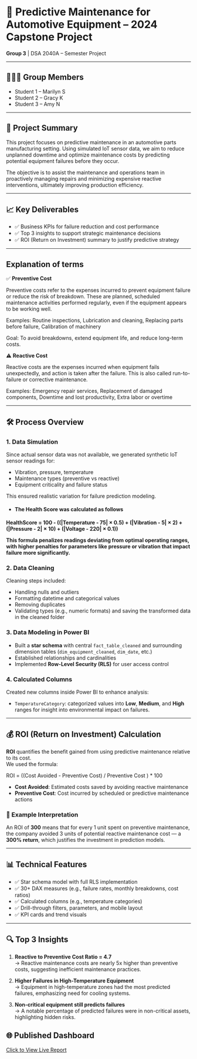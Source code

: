 # 🚗 Predictive Maintenance for Automotive Equipment – 2024 Capstone Project  
**Group 3** | DSA 2040A – Semester Project

---

## 👩🏽‍💻 Group Members  
- Student 1 – Marilyn S
- Student 2 – Gracy K
- Student 3 – Amy N 

---

## 📘 Project Summary  
This project focuses on predictive maintenance in an automotive parts manufacturing setting. Using simulated IoT sensor data, we aim to reduce unplanned downtime and optimize maintenance costs by predicting potential equipment failures before they occur.

The objective is to assist the maintenance and operations team in proactively managing repairs and minimizing expensive reactive interventions, ultimately improving production efficiency.

---

## 📈 Key Deliverables  
- ✅ Business KPIs for failure reduction and cost performance  
- ✅ Top 3 insights to support strategic maintenance decisions  
- ✅ ROI (Return on Investment) summary to justify predictive strategy

---

## Explanation of terms
✅ **Preventive Cost**

Preventive costs refer to the expenses incurred to prevent equipment failure or reduce the risk of breakdown. These are planned, scheduled maintenance activities performed regularly, even if the equipment appears to be working well.

Examples:
Routine inspections, Lubrication and cleaning, Replacing parts before failure, Calibration of machinery

Goal: To avoid breakdowns, extend equipment life, and reduce long-term costs.

⚠️ **Reactive Cost**

Reactive costs are the expenses incurred when equipment fails unexpectedly, and action is taken after the failure. This is also called run-to-failure or corrective maintenance.

Examples: Emergency repair services, Replacement of damaged components, Downtime and lost productivity, Extra labor or overtime

---

## 🛠️ Process Overview  

### 1. **Data Simulation**  
Since actual sensor data was not available, we generated synthetic IoT sensor readings for:
- Vibration, pressure, temperature  
- Maintenance types (preventive vs reactive)  
- Equipment criticality and failure status  

This ensured realistic variation for failure prediction modeling.

- #### The Health Score was calculated as follows

**HealthScore = 100 -
  ((|Temperature - 75| × 0.5) +
   (|Vibration - 5| × 2) +
   (|Pressure - 2| × 10) +
   (|Voltage - 220| × 0.1))**
   
 **This formula penalizes readings deviating from optimal operating ranges, with higher penalties for parameters like pressure or vibration that impact failure more significantly.**  


### 2. **Data Cleaning**  
Cleaning steps included:  
- Handling nulls and outliers  
- Formatting datetime and categorical values  
- Removing duplicates  
- Validating types (e.g., numeric formats) and saving the transformed data in the cleaned folder


### 3. **Data Modeling in Power BI**  
- Built a **star schema** with central `fact_table_cleaned` and surrounding dimension tables (`dim_equipment_cleaned`, `dim_date`, etc.)  
- Established relationships and cardinalities  
- Implemented **Row-Level Security (RLS)** for user access control  

### 4. **Calculated Columns**  
Created new columns inside Power BI to enhance analysis:
- `TemperatureCategory`: categorized values into **Low**, **Medium**, and **High** ranges for insight into environmental impact on failures.

---

## 💰 ROI (Return on Investment) Calculation  

**ROI** quantifies the benefit gained from using predictive maintenance relative to its cost.  
We used the formula:  

ROI = ((Cost Avoided - Preventive Cost) / Preventive Cost ) * 100



- **Cost Avoided**: Estimated costs saved by avoiding reactive maintenance  
- **Preventive Cost**: Cost incurred by scheduled or predictive maintenance actions

### 📌 Example Interpretation  
An ROI of **300** means that for every 1 unit spent on preventive maintenance, the company avoided 3 units of potential reactive maintenance cost — a **300% return**, which justifies the investment in prediction models.

---

## 📊 Technical Features  
- ✅ Star schema model with full RLS implementation  
- ✅ 30+ DAX measures (e.g., failure rates, monthly breakdowns, cost ratios)  
- ✅ Calculated columns (e.g., temperature categories)  
- ✅ Drill-through filters, parameters, and mobile layout  
- ✅ KPI cards and trend visuals  

---

## 🔍 Top 3 Insights  
1. **Reactive to Preventive Cost Ratio = 4.7**  
   → Reactive maintenance costs are nearly 5x higher than preventive costs, suggesting inefficient maintenance practices.  

2. **Higher Failures in High-Temperature Equipment**  
   → Equipment in high-temperature zones had the most predicted failures, emphasizing need for cooling systems.  

3. **Non-critical equipment still predicts failures**  
   → A notable percentage of predicted failures were in non-critical assets, highlighting hidden risks.



## 🌐 Published Dashboard  
[Click to View Live Report](https://app.powerbi.com/view?r=eyJrIjoiNzk4NzUwYzUtZjc1Yi00MjU0LWFmYjctZGQ5Y2RiY2I1MzQzIiwidCI6IjE2ZDgzZWU2LTI1NGEtNDY5ZC1hNmNjLTU0ZTJjYTIzMTNlNyIsImMiOjh9)
